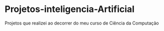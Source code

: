 # Projetos-inteligencia-Artificial
Projetos que realizei ao decorrer do meu curso de Ciência da Computação

